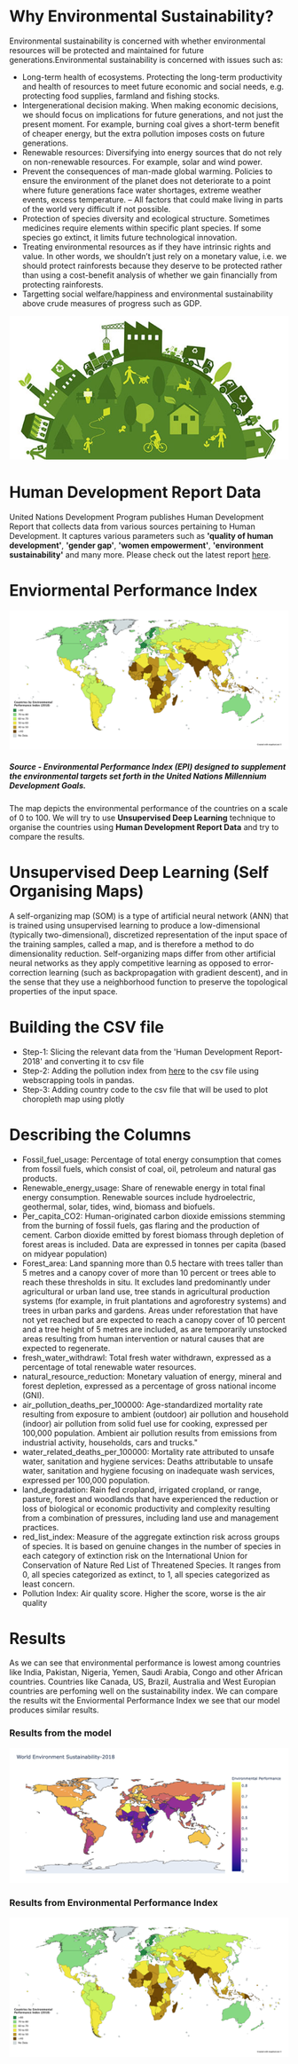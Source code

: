 # Why Environmental Sustainability?

Environmental sustainability is concerned with whether environmental resources will be protected and maintained for future generations.Environmental sustainability is concerned with issues such as:
* Long-term health of ecosystems. Protecting the long-term productivity and health of resources to meet future economic and social needs, e.g. protecting food supplies, farmland and fishing stocks.
* Intergenerational decision making. When making economic decisions, we should focus on implications for future generations, and not just the present moment. For example, burning coal gives a short-term benefit of cheaper energy, but the extra pollution imposes costs on future generations.
* Renewable resources: Diversifying into energy sources that do not rely on non-renewable resources. For example, solar and wind power.
* Prevent the consequences of man-made global warming. Policies to ensure the environment of the planet does not deteriorate to a point where future generations face water shortages, extreme weather events, excess temperature. – All factors that could make living in parts of the world very difficult if not possible.
* Protection of species diversity and ecological structure. Sometimes medicines require elements within specific plant species. If some species go extinct, it limits future technological innovation.
* Treating environmental resources as if they have intrinsic rights and value. In other words, we shouldn’t just rely on a monetary value, i.e. we should protect rainforests because they deserve to be protected rather than using a cost-benefit analysis of whether we gain financially from protecting rainforests.
* Targetting social welfare/happiness and environmental sustainability above crude measures of progress such as GDP. 
<img src="images\image1.jpg">

# Human Development Report Data

United Nations Development Program publishes Human Development Report that collects data from various sources pertaining to Human Development. It captures various parameters such as <b>'quality of human development'</b>, <b>'gender gap'</b>, <b>'women empowerment'</b>, <b>'environment sustainability'</b> and many more. Please check out the latest report [here](http://report.hdr.undp.org/?utm_source=web&utm_medium=homepage&utm_campaign=hdr19).

# Enviormental Performance Index
<img src="images\image2.png">

#####  Source - Environmental Performance Index (EPI) designed to supplement the environmental targets set forth in the United Nations Millennium Development Goals.

The map depicts the environmental performance of the countries on a scale of 0 to 100. We will try to use <b>Unsupervised Deep Learning</b> technique to organise the countries using <b>Human Development Report Data</b> and try to compare the results.


# Unsupervised Deep Learning (Self Organising Maps)

A self-organizing map (SOM) is a type of artificial neural network (ANN) that is trained using unsupervised learning to produce a low-dimensional (typically two-dimensional), discretized representation of the input space of the training samples, called a map, and is therefore a method to do dimensionality reduction. Self-organizing maps differ from other artificial neural networks as they apply competitive learning as opposed to error-correction learning (such as backpropagation with gradient descent), and in the sense that they use a neighborhood function to preserve the topological properties of the input space.


# Building the CSV file

* Step-1: Slicing the relevant data from the 'Human Development Report-2018' and converting it to csv file
* Step-2: Adding the pollution index from [here](https://www.numbeo.com/pollution/rankings_by_country.jsp) to the csv file using webscrapping tools in pandas.
* Step-3: Adding country code to the csv file that will be used to plot choropleth map using plotly

# Describing the Columns

* Fossil_fuel_usage: Percentage of total energy consumption that comes from fossil fuels, which consist of coal, oil, petroleum and natural gas products.
* Renewable_energy_usage: Share of renewable energy in total final energy consumption. Renewable sources include hydroelectric, geothermal, solar, tides, wind, biomass and biofuels.
* Per_capita_CO2: Human-originated carbon dioxide emissions stemming from the burning of fossil fuels, gas flaring and the production of cement. Carbon dioxide emitted by forest biomass through depletion of forest areas is included. Data are expressed in tonnes per capita (based on midyear population)
* Forest_area: Land spanning more than 0.5 hectare with trees taller than 5 metres and a canopy cover of more than 10 percent or trees able to reach these thresholds in situ. It excludes land predominantly under agricultural or urban land use, tree stands in agricultural production systems (for example, in fruit plantations and agroforestry systems) and trees in urban parks and gardens. Areas under reforestation that have not yet reached but are expected to reach a canopy cover of 10 percent and a tree height of 5 metres are included, as are temporarily unstocked areas resulting from human intervention or natural causes that are expected to regenerate.
* fresh_water_withdrawl: Total fresh water withdrawn, expressed as a percentage of total renewable water resources.
* natural_resource_reduction: Monetary valuation of energy, mineral and forest depletion, expressed as a percentage of gross national income (GNI).
* air_pollution_deaths_per_100000: Age-standardized mortality rate resulting from exposure to ambient (outdoor) air pollution and household (indoor) air pollution from solid fuel use for cooking, expressed per 100,000 population. Ambient air pollution results from emissions from industrial activity, households, cars and trucks."
* water_related_deaths_per_100000: Mortality rate attributed to unsafe water, sanitation and hygiene services: Deaths attributable to unsafe water, sanitation and hygiene focusing on inadequate wash services, expressed per 100,000 population.
* land_degradation: Rain fed cropland, irrigated cropland, or range, pasture, forest and woodlands that have experienced the reduction or loss of biological or economic productivity and complexity resulting from a combination of pressures, including land use and management practices.
* red_list_index: Measure of the aggregate extinction risk across groups of species. It is based on genuine changes in the number of species in each category of extinction risk on the International Union for Conservation of Nature Red List of Threatened Species. It ranges from 0, all species categorized as extinct, to 1, all species categorized as least concern.
* Pollution Index: Air quality score. Higher the score, worse is the air quality

# Results
As we can see that environmental performance is lowest among countries like India, Pakistan, Nigeria, Yemen, Saudi Arabia, Congo and other African countries. Countries like Canada, US, Brazil, Australia and West Europian countries are perfoming well on the sustainability index. We can compare the results wit the Enviormental Performance Index we see that our model produces similar results.
### Results from the model
<img src="images\image3.png">

### Results from Environmental Performance Index
<img src="images\image2.png">






